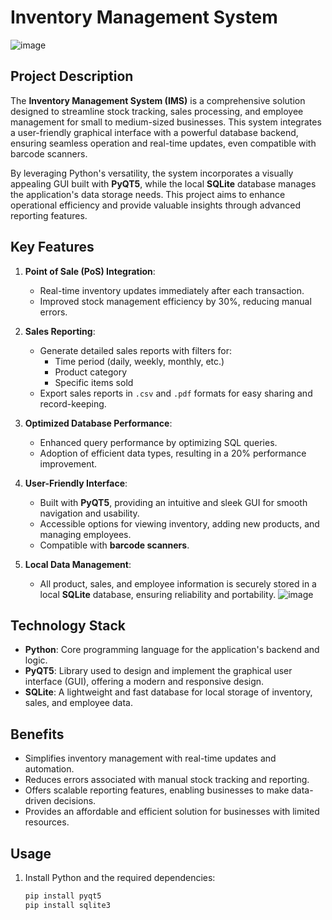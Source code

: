 # Inventory Management System
![image](https://github.com/user-attachments/assets/7b9e8c73-d7a7-4f93-af2c-66b0f6d195b9)

## Project Description

The **Inventory Management System (IMS)** is a comprehensive solution designed to streamline stock tracking, sales processing, and employee management for small to medium-sized businesses. This system integrates a user-friendly graphical interface with a powerful database backend, ensuring seamless operation and real-time updates, even compatible with barcode scanners.

By leveraging Python's versatility, the system incorporates a visually appealing GUI built with **PyQT5**, while the local **SQLite** database manages the application's data storage needs. This project aims to enhance operational efficiency and provide valuable insights through advanced reporting features.

## Key Features

1. **Point of Sale (PoS) Integration**:
   - Real-time inventory updates immediately after each transaction.
   - Improved stock management efficiency by 30%, reducing manual errors.

2. **Sales Reporting**:
   - Generate detailed sales reports with filters for:
     - Time period (daily, weekly, monthly, etc.)
     - Product category
     - Specific items sold
   - Export sales reports in `.csv` and `.pdf` formats for easy sharing and record-keeping.

3. **Optimized Database Performance**:
   - Enhanced query performance by optimizing SQL queries.
   - Adoption of efficient data types, resulting in a 20% performance improvement.

4. **User-Friendly Interface**:
   - Built with **PyQT5**, providing an intuitive and sleek GUI for smooth navigation and usability.
   - Accessible options for viewing inventory, adding new products, and managing employees.
   - Compatible with **barcode scanners**.

5. **Local Data Management**:
   - All product, sales, and employee information is securely stored in a local **SQLite** database, ensuring reliability and portability.
![image](https://github.com/user-attachments/assets/ef10a2ce-1ce4-41a1-ac07-8c1f97debba8)


## Technology Stack

- **Python**: Core programming language for the application's backend and logic.
- **PyQT5**: Library used to design and implement the graphical user interface (GUI), offering a modern and responsive design.
- **SQLite**: A lightweight and fast database for local storage of inventory, sales, and employee data.

## Benefits

- Simplifies inventory management with real-time updates and automation.
- Reduces errors associated with manual stock tracking and reporting.
- Offers scalable reporting features, enabling businesses to make data-driven decisions.
- Provides an affordable and efficient solution for businesses with limited resources.

## Usage

1. Install Python and the required dependencies:
   ```bash
   pip install pyqt5
   pip install sqlite3
